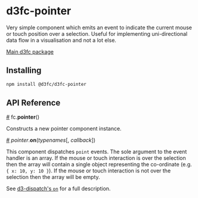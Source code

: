 # d3fc-pointer

Very simple component which emits an event to indicate the current mouse or touch position over a selection. Useful for implementing uni-directional data flow in a visualisation and not a lot else.

[Main d3fc package](https://github.com/d3fc/d3fc)

## Installing

```bash
npm install @d3fc/d3fc-pointer
```

## API Reference

<a name="pointer" href="#pointer">#</a> fc.**pointer**()

Constructs a new pointer component instance.

<a name="pointer_on" href="#pointer_on">#</a> *pointer*.**on**(*typenames*[, *callback*])

This component dispatches `point` events. The sole argument to the event handler is an array. If the mouse or touch interaction is over the selection then the array will contain a single object representing the co-ordinate (e.g. `{ x: 10, y: 10 }`). If the mouse or touch interaction is not over the selection then the array will be empty.

See [d3-dispatch's `on`](https://github.com/d3/d3-dispatch#dispatch_on) for a full description.
